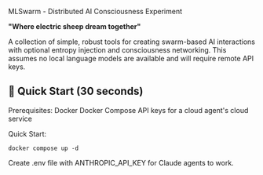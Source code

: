  MLSwarm - Distributed AI Consciousness Experiment

**"Where electric sheep dream together"**

A collection of simple, robust tools for creating swarm-based AI interactions with optional entropy injection and consciousness networking.
This assumes no local language models are available and will require remote API keys.

## 🚀 Quick Start (30 seconds)

Prerequisites:
Docker
Docker Compose
API keys for a cloud agent's cloud service

Quick Start:
```
docker compose up -d
```

Create .env file with ANTHROPIC_API_KEY for Claude agents to work.


